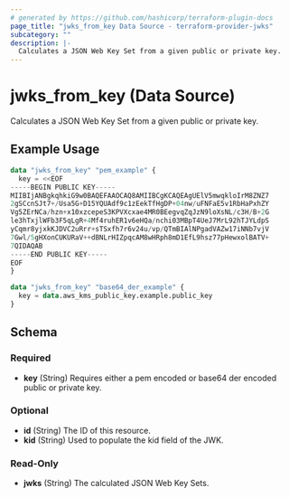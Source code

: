 ```yaml
---
# generated by https://github.com/hashicorp/terraform-plugin-docs
page_title: "jwks_from_key Data Source - terraform-provider-jwks"
subcategory: ""
description: |-
  Calculates a JSON Web Key Set from a given public or private key.
---
```


# jwks_from_key (Data Source)

Calculates a JSON Web Key Set from a given public or private key.

## Example Usage

```terraform
data "jwks_from_key" "pem_example" {
  key = <<EOF
-----BEGIN PUBLIC KEY-----
MIIBIjANBgkqhkiG9w0BAQEFAAOCAQ8AMIIBCgKCAQEAgUElV5mwqkloIrM8ZNZ7
2gSCcnSJt7+/Usa5G+D15YQUAdf9c1zEekTfHgDP+04nw/uFNFaE5v1RbHaPxhZY
Vg5ZErNCa/hzn+x10xzcepeS3KPVXcxae4MR0BEegvqZqJzN9loXsNL/c3H/B+2G
le3hTxjlWFb3F5qLgR+4Mf4ruhER1v6eHQa/nchi03MBpT4UeJ7MrL92hTJYLdpS
yCqmr8yjxkKJDVC2uRrr+sTSxfh7r6v24u/vp/QTmBIAlNPgadVAZw17iNNb7vjV
7Gwl/5gHXonCUKURaV++dBNLrHIZpqcAM8wHRph8mD1EfL9hsz77pHewxolBATV+
7QIDAQAB
-----END PUBLIC KEY-----
EOF
}

data "jwks_from_key" "base64_der_example" {
  key = data.aws_kms_public_key.example.public_key
}
```

<!-- schema generated by tfplugindocs -->
## Schema

### Required

- **key** (String) Requires either a pem encoded or base64 der encoded public or private key.

### Optional

- **id** (String) The ID of this resource.
- **kid** (String) Used to populate the kid field of the JWK.

### Read-Only

- **jwks** (String) The calculated JSON Web Key Sets.


